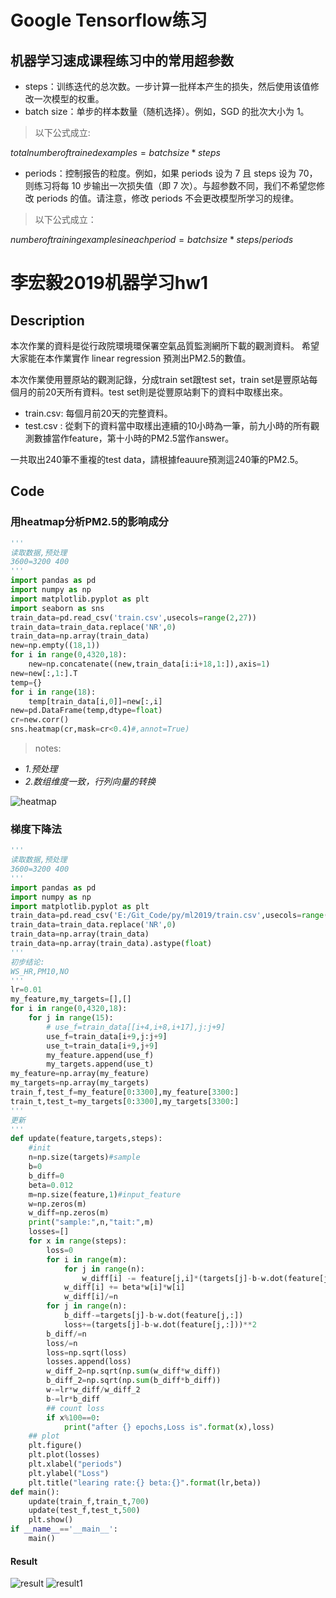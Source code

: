 # Google Tensorflow练习
## 机器学习速成课程练习中的常用超参数

- steps：训练迭代的总次数。一步计算一批样本产生的损失，然后使用该值修改一次模型的权重。
- batch size：单步的样本数量（随机选择）。例如，SGD 的批次大小为 1。

>以下公式成立:

$total number of trained examples=batch size*steps$

- periods：控制报告的粒度。例如，如果 periods 设为 7 且 steps 设为 70，则练习将每 10 步输出一次损失值（即 7 次）。与超参数不同，我们不希望您修改 periods 的值。请注意，修改 periods 不会更改模型所学习的规律。

>以下公式成立：

$number of training examples in each period=batch size*steps/periods$
# 李宏毅2019机器学习hw1
## Description
本次作業的資料是從行政院環境環保署空氣品質監測網所下載的觀測資料。
希望大家能在本作業實作 linear regression 預測出PM2.5的數值。

本次作業使用豐原站的觀測記錄，分成train set跟test set，train set是豐原站每個月的前20天所有資料。test set則是從豐原站剩下的資料中取樣出來。

- train.csv: 每個月前20天的完整資料。
- test.csv : 從剩下的資料當中取樣出連續的10小時為一筆，前九小時的所有觀測數據當作feature，第十小時的PM2.5當作answer。

一共取出240筆不重複的test data，請根據feauure預測這240筆的PM2.5。
## Code
### 用heatmap分析PM2.5的影响成分
```py
'''
读取数据,预处理
3600=3200 400
'''
import pandas as pd
import numpy as np
import matplotlib.pyplot as plt
import seaborn as sns
train_data=pd.read_csv('train.csv',usecols=range(2,27))
train_data=train_data.replace('NR',0)
train_data=np.array(train_data)
new=np.empty((18,1))
for i in range(0,4320,18):
    new=np.concatenate((new,train_data[i:i+18,1:]),axis=1)
new=new[:,1:].T
temp={}
for i in range(18):
    temp[train_data[i,0]]=new[:,i]
new=pd.DataFrame(temp,dtype=float)
cr=new.corr()
sns.heatmap(cr,mask=cr<0.4)#,annot=True)
```
>notes:

- *1.预处理*
- *2.数组维度一致，行列向量的转换*

![heatmap](https://s2.ax1x.com/2020/02/20/3Z5ZDJ.jpg)
### 梯度下降法
```py
'''
读取数据,预处理
3600=3200 400
'''
import pandas as pd
import numpy as np
import matplotlib.pyplot as plt
train_data=pd.read_csv('E:/Git_Code/py/ml2019/train.csv',usecols=range(3,27))
train_data=train_data.replace('NR',0)
train_data=np.array(train_data)
train_data=np.array(train_data).astype(float)
'''
初步结论:
WS_HR,PM10,NO
'''
lr=0.01
my_feature,my_targets=[],[]
for i in range(0,4320,18):
    for j in range(15):
        # use_f=train_data[[i+4,i+8,i+17],j:j+9]
        use_f=train_data[i+9,j:j+9]
        use_t=train_data[i+9,j+9]
        my_feature.append(use_f)
        my_targets.append(use_t)
my_feature=np.array(my_feature)
my_targets=np.array(my_targets)
train_f,test_f=my_feature[0:3300],my_feature[3300:]
train_t,test_t=my_targets[0:3300],my_targets[3300:]
'''
更新
'''
def update(feature,targets,steps):
    #init
    n=np.size(targets)#sample
    b=0
    b_diff=0
    beta=0.012
    m=np.size(feature,1)#input_feature
    w=np.zeros(m)
    w_diff=np.zeros(m)
    print("sample:",n,"tait:",m)
    losses=[]
    for x in range(steps):
        loss=0
        for i in range(m):
            for j in range(n):
                w_diff[i] -= feature[j,i]*(targets[j]-b-w.dot(feature[j,:]))
            w_diff[i] += beta*w[i]*w[i]
            w_diff[i]/=n
        for j in range(n):
            b_diff-=targets[j]-b-w.dot(feature[j,:])
            loss+=(targets[j]-b-w.dot(feature[j,:]))**2
        b_diff/=n
        loss/=n
        loss=np.sqrt(loss)
        losses.append(loss)
        w_diff_2=np.sqrt(np.sum(w_diff*w_diff))
        b_diff_2=np.sqrt(np.sum(b_diff*b_diff))
        w-=lr*w_diff/w_diff_2
        b-=lr*b_diff
        ## count loss
        if x%100==0:
            print("after {} epochs,Loss is".format(x),loss)
    ## plot
    plt.figure()
    plt.plot(losses)
    plt.xlabel("periods")
    plt.ylabel("Loss")
    plt.title("learing rate:{} beta:{}".format(lr,beta))
def main():
    update(train_f,train_t,700)
    update(test_f,test_t,500)
    plt.show()
if __name__=='__main__':   
    main()
```
#### Result

![result](https://s2.ax1x.com/2020/02/20/3e656A.jpg)
![result1](https://s2.ax1x.com/2020/02/20/3ecUBt.png)
